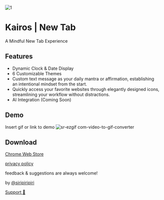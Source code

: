 
![1](https://github.com/siripiripiri/chromeExtension/assets/68395391/557c139e-5dbe-43b5-8d9b-d8202b73a5b7)

# Kairos | New Tab 

A Mindful New Tab Experience

## Features

- Dynamic Clock & Date Display
- 6 Customizable Themes
- Custom text message as your daily mantra or affirmation, establishing an intentional mindset from the start.
- Quickly access your favorite websites through elegantly designed icons, streamlining your workflow without distractions.
- AI Integration (Coming Soon)


## Demo

Insert gif or link to demo
![sr-ezgif com-video-to-gif-converter](https://github.com/siripiripiri/chromeExtension/assets/68395391/35bc70e0-6d23-475a-a80e-59558c1d637d)

## Download
[Chrome Web Store]([https://chrome.google.com/webstore/detail/lavender-new-tab/ffobepdbanoiodmfimpmanafepclokbc](https://chromewebstore.google.com/detail/kairós-new-tab/eeldaadaopmeccekdpdhlkadjhknaoin))


[privacy policy](https://github.com/siripiripiri/privacy_policy.md) 

feedback & suggestions are always welcome!

by [@siripiripiri](https://linktr.ee/siripiripiri)

[Support 🌊](https://buymeacoffee.com/siripiripiri)

